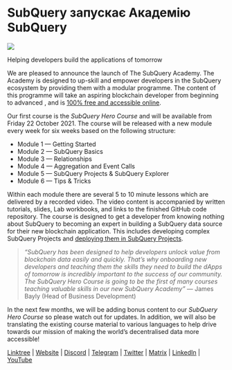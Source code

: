 # SubQuery запускає Академію SubQuery

![](https://miro.medium.com/max/700/1*5zmCSCrmqL2gGE-BP_6rDQ.png)

Helping developers build the applications of tomorrow

We are pleased to announce the launch of The SubQuery Academy. The Academy is designed to up-skill and empower developers in the SubQuery ecosystem by providing them with a modular programme. The content of this programme will take an aspiring blockchain developer from beginning to advanced , and is  [100% free and accessible online](https://doc.subquery.network/).

Our first course is the  *SubQuery Hero Course*  and will be available from Friday 22 October 2021. The course will be released with a new module every week for six weeks based on the following structure:

-   Module 1 — Getting Started
-   Module 2 — SubQuery Basics
-   Module 3 — Relationships
-   Module 4 — Aggregation and Event Calls
-   Module 5 — SubQuery Projects & SubQuery Explorer
-   Module 6 — Tips & Tricks

Within each module there are several 5 to 10 minute lessons which are delivered by a recorded video. The video content is accompanied by written tutorials, slides, Lab workbooks, and links to the finished GitHub code repository. The course is designed to get a developer from knowing nothing about SubQuery to becoming an expert in building a SubQuery data source for their new blockchain application. This includes developing complex SubQuery Projects and  [deploying them in SubQuery Projects](https://project.subquery.network/).
> *“SubQuery has been designed to help developers unlock value from blockchain data easily and quickly. That’s why onboarding new developers and teaching them the skills they need to build the dApps of tomorrow is incredibly important to the success of our community. The SubQuery Hero Course is going to be the first of many courses teaching valuable skills in our new SubQuery Academy”* — James Bayly (Head of Business Development)

In the next few months, we will be adding bonus content to our *SubQuery Hero Course* so please watch out for updates. In addition, we will also be translating the existing course material to various languages to help drive towards our mission of making the world’s decentralised data more accessible!

[Linktree](https://linktr.ee/subquerynetwork)  |  [Website](https://subquery.network/)  |  [Discord](https://discord.com/invite/78zg8aBSMG)  |  [Telegram](https://t.me/subquerynetwork)  |  [Twitter](https://twitter.com/subquerynetwork)  |  [Matrix](https://matrix.to/#/#subquery:matrix.org)  |  [LinkedIn](https://www.linkedin.com/company/subquery)  |  [YouTube](https://www.youtube.com/channel/UCi1a6NUUjegcLHDFLr7CqLw)
